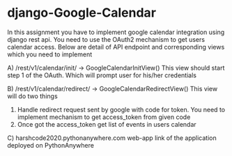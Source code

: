 # django-Google-Calendar
In this assignment you have to implement google calendar
integration using django rest api. You need to use the OAuth2 mechanism to
get users calendar access. Below are detail of API endpoint and
corresponding views which you need to implement

A) /rest/v1/calendar/init/ -> GoogleCalendarInitView()
This view should start step 1 of the OAuth. Which will prompt user for
his/her credentials

B) /rest/v1/calendar/redirect/ -> GoogleCalendarRedirectView()
This view will do two things
1. Handle redirect request sent by google with code for token. You
need to implement mechanism to get access_token from given
code
2. Once got the access_token get list of events in users calendar

C) harshcode2020.pythonanywhere.com web-app link of the application deployed on PythonAnywhere